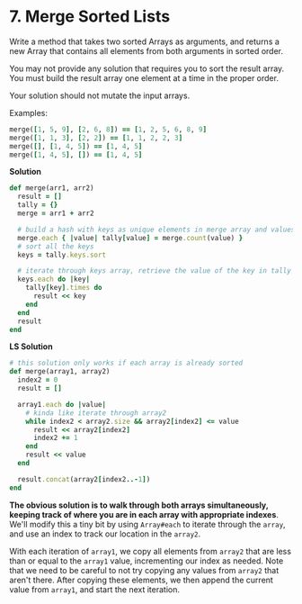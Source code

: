 # 7. Merge Sorted Lists

Write a method that takes two sorted Arrays as arguments, and returns a new Array that contains all elements from both arguments in sorted order.

You may not provide any solution that requires you to sort the result array. You must build the result array one element at a time in the proper order.

Your solution should not mutate the input arrays.

Examples:

```ruby
merge([1, 5, 9], [2, 6, 8]) == [1, 2, 5, 6, 8, 9]
merge([1, 1, 3], [2, 2]) == [1, 1, 2, 2, 3]
merge([], [1, 4, 5]) == [1, 4, 5]
merge([1, 4, 5], []) == [1, 4, 5]
```

**Solution**

```ruby
def merge(arr1, arr2)
  result = []
  tally = {}
  merge = arr1 + arr2

  # build a hash with keys as unique elements in merge array and values as the count of each element in merge array
  merge.each { |value| tally[value] = merge.count(value) }
  # sort all the keys
  keys = tally.keys.sort

  # iterate through keys array, retrieve the value of the key in tally and append the key to result array as many times as the value indicates
  keys.each do |key|
    tally[key].times do 
      result << key
    end
  end
  result
end
```

**LS Solution**

```ruby
# this solution only works if each array is already sorted
def merge(array1, array2)
  index2 = 0
  result = []

  array1.each do |value|
    # kinda like iterate through array2
    while index2 < array2.size && array2[index2] <= value
      result << array2[index2]
      index2 += 1
    end
    result << value
  end

  result.concat(array2[index2..-1])
end
```

**The obvious solution is to walk through both arrays simultaneously, keeping track of where you are in each array with appropriate indexes**. We'll modify this a tiny bit by using `Array#each` to iterate through the `array`, and use an index to track our location in the `array2`.

With each iteration of `array1`, we copy all elements from `array2` that are less than or equal to the `array1` value, incrementing our index as needed. Note that we need to be careful to not try copying any values from `array2` that aren't there. After copying these elements, we then append the current value from `array1`, and start the next iteration.